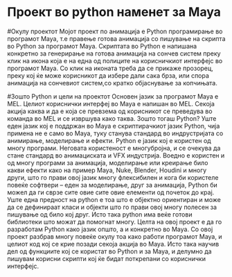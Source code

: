# Проект во python наменет за Maya

#Окулу проектот
Мојот проект по анимација е Python програмирање во програмот Maya, т.е правење готова анимација со пишување на скрипта во Python за програмот Maya.
Скриптата во Python е напишана конкретно за генерирање на готова анимација на сончев систем преку клик на икона која е на една од полиците на корисничкиот интерфејс во програмот Maya. 
Со клик на иконата треба да се прикаже прозорец, преку кој ќе може корисникот да избере дали сака брза, или спора анимација на сончевиот систем,со кратко објаснување за копчињата.

#Зошто Python и цели  на проектот
Основен јазик за програмот Maya е MEL. 
Целиот кориснички интерфеј во Maya е напишан во MEL. 
Секоја акција каква и да е  која се превзема од корисникот се преведува во команда во MEL и се извршува како таква. 
Зошто тогаш Python? 
Уште еден јазик кој е поддржан во Maya е скриптирачкиот јазик Python, чија примена не е само во Maya, туку станува стандард во индрустријата со анимирање, моделирање и ефекти.
Python е јазик кој е користен од многу програми.
Неговата користеност е многубројна, и се очекува да стане стандард во анимациската и VFX индустрија. 
Воедно е користен и од многу програми за анимација, моделирање или креирање било какви ефекти како на пример Maya, Nuke, Blender, Houdini и многу други, што го прави овој јазик многу флексибилен и кога би користеле повеќе софтвери – еден за моделирање, друг за анимација, Python би можел да ги сврзе сите овие сите овие елементи од почеток до крај. 
Уште една предност на python е тоа што е објектно ориентиран и може да се дефинираат класи и објекти што го прави овој многу полесен за пишување од било кој друг.
Исто така python има веќе готови библиотеки што можат да помогнат многу.
Целта на овој проект е да го разработам Python како јазик општо, а и конкретно во Maya. 
Со овој проект разбрав многу повеќе окулу тоа како работи програмот Maya, и целиот код кој се крие позади секоја акција во Maya. 
Исто така научив дел од функциите кој се користат во Python и за Maya, и делумно да пишувам корисни скрипти кој ќе бидат поткрепани со кориснички интерфејс.
